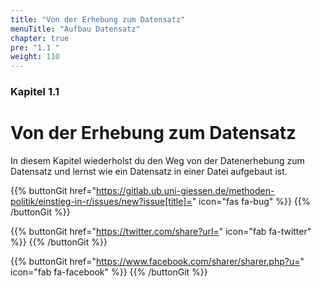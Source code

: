 ```yaml
---
title: "Von der Erhebung zum Datensatz"
menuTitle: "Aufbau Datensatz"
chapter: true
pre: "1.1 "
weight: 110
---
```


### Kapitel 1.1

# Von der Erhebung zum Datensatz

In diesem Kapitel wiederholst du den Weg von der Datenerhebung zum Datensatz und lernst wie ein Datensatz in einer Datei aufgebaut ist. 

{{% buttonGit href="https://gitlab.ub.uni-giessen.de/methoden-politik/einstieg-in-r/issues/new?issue[title]=" icon="fas fa-bug" %}} {{% /buttonGit %}} 

{{% buttonGit href="https://twitter.com/share?url=" icon="fab fa-twitter" %}} {{% /buttonGit %}}

{{% buttonGit href="https://www.facebook.com/sharer/sharer.php?u=" icon="fab fa-facebook" %}} {{% /buttonGit %}}